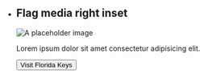  <ul class="usa-card-group">
  <li class="usa-card usa-card--flag desktop:grid-col-6 usa-card--media-left">
    <div class="usa-card__container">
      <div class="usa-card__header">
        <h2 class="usa-card__heading">Flag media right inset</h2>
      </div>
      <div class="usa-card__media usa-card__media--inset">
        <div class="usa-card__img">
          <img
            src="https://designsystem.digital.gov/img/introducing-uswds-2-0/built-to-grow--alt.jpg"
            alt="A placeholder image"
          />
        </div>
      </div>
      <div class="usa-card__body">
        <p>Lorem ipsum dolor sit amet consectetur adipisicing elit.</p>
      </div>
      <div class="usa-card__footer">
        <button class="usa-button">Visit Florida Keys</button>
      </div>
    </div>
  </li>
</ul>